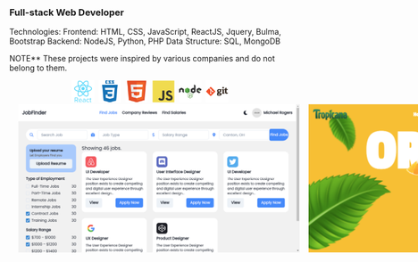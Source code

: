 ### Full-stack Web Developer
Technologies:
Frontend:
HTML, CSS, JavaScript, ReactJS, Jquery, Bulma, Bootstrap
Backend:
NodeJS, Python, PHP
Data Structure:
SQL, MongoDB

 NOTE** These projects were inspired by various companies and do not belong to them.
<div  align="center">
<img src="https://github.com/devicons/devicon/blob/master/icons/react/react-original-wordmark.svg" title="React" alt="React" width="40" height="40"/>&nbsp; <img src="https://github.com/devicons/devicon/blob/master/icons/css3/css3-plain-wordmark.svg"  title="CSS3" alt="CSS" width="40" height="40"/>&nbsp; <img src="https://github.com/devicons/devicon/blob/master/icons/html5/html5-original.svg" title="HTML5" alt="HTML" width="40" height="40"/>&nbsp; <img src="https://github.com/devicons/devicon/blob/master/icons/javascript/javascript-original.svg" title="JavaScript" alt="JavaScript" width="40" height="40"/>&nbsp; <img src="https://github.com/devicons/devicon/blob/master/icons/nodejs/nodejs-original-wordmark.svg" title="NodeJS" alt="NodeJS" width="40" height="40"/>&nbsp; <img src="https://github.com/devicons/devicon/blob/master/icons/git/git-original-wordmark.svg" title="Git" **alt="Git" width="40" height="40"/>

</div>

<div style="display:flex;flex-direction:row;gap:1rem;">

<a href="michaelrogerss.github.io/Website-Builder" target="_blank" >
  <img width="100%" src="https://github.com/MichaelRogerss/Website-Builder/blob/main/localhost_5000_(portfolio%20desktop).png?raw=true"/>
</a>

<img width="100%" src="https://github.com/MichaelRogerss/JobFinder/blob/main/michaelrogerss.github.io_JobFinder_(portfolio%20desktop).png?raw=true"/>

<img width="100%" src="https://raw.githubusercontent.com/MichaelRogerss/Tropicana-Landing-Page/main/michaelrogerss.github.io_Tropicana-Landing-Page_(portfolio%20desktop).png"/>

<img width="100%" src="https://raw.githubusercontent.com/MichaelRogerss/AirBnb-Landing-Page/main/michaelrogerss.github.io_AirBnb-Landing-Page_(portfolio%20desktop).png"/>
</div>
